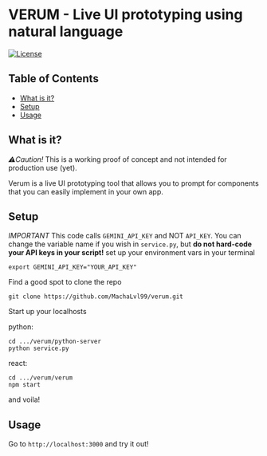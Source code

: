 # VERUM - Live UI prototyping using natural language

[![License](https://img.shields.io/badge/license-Apache%202.0-blue.svg)](LICENSE)


## Table of Contents

- [What is it?](#what-is-it)
- [Setup](#installation)
- [Usage](#usage)

## What is it?
*⚠️Caution!* This is a working proof of concept and not intended for production use (yet).

Verum is a live UI prototyping tool that allows you to prompt for components that you can easily implement in your own app. 

## Setup

*IMPORTANT* This code calls `GEMINI_API_KEY` and NOT `API_KEY`. You can change the variable name if you wish in `service.py`, but **do not hard-code your 
API keys in your script!**
set up your environment vars in your terminal
```
export GEMINI_API_KEY="YOUR_API_KEY"
```

Find a good spot to clone the repo

```
git clone https://github.com/MachaLvl99/verum.git
```

Start up your localhosts

python:
```
cd .../verum/python-server
python service.py
```
react:
```
cd .../verum/verum
npm start
```
and voila!

## Usage

Go to `http://localhost:3000` and try it out!
